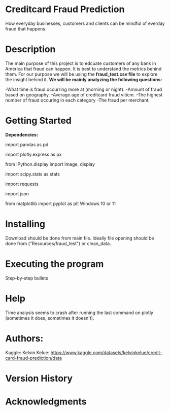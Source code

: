 # Creditcard Fraud Prediction 
How everyday businesses, customers and clients can be mindful of everday fraud that happens.

# Description 
The main purpose of this project is to edcuate customers of any bank in America that fraud can happen. It is best to understand the metrics behind them. For our purpose we will be using the **fraud_test.csv file** to explore the insight behind it. **We will be mainly analyzing the following questions:**

-What time is fraud occurring more at (morning or night).
-Amount of fraud based on geography.
-Average age of creditcard fraud viticm.
-The highest number of fraud occuring in each category
-The fraud per merchant. 

# Getting Started
**Dependencies:**

import pandas as pd

import plotly.express as px

from IPython.display import Image, display

import scipy.stats as stats

import requests

import json

from matplotlib import pyplot as plt
Windows 10 or 11

# Installing 
Download should be done from main file.
Ideally file opening should be done from ("Resources/fraud_test") or clean_data.

# Executing the program 
Step-by-step bullets

# Help
Time analysis seems to crash after running the last command on plotly (sometimes it does, sometimes it doesn't).

# Authors:
Kaggle:
Kelvin Kelue: https://www.kaggle.com/datasets/kelvinkelue/credit-card-fraud-prediction/data

# Version History 

# Acknowledgments





